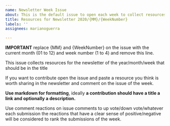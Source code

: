 ```yaml
---
name: Newsletter Week Issue
about: This is the default issue to open each week to collect resources
title: Resources for Newsletter 2020/{MM}/{WeekNumber}
labels: ''
assignees: marianoguerra

---
```


**IMPORTANT** replace {MM} and {WeekNumber} on the issue with the current month (01 to 12) and week number (1 to 4) and remove this line.

This issue collects resources for the newsletter of the year/month/week that should be in the title

If you want to contribute open the issue and paste a resource you think is worth sharing in the newsletter and comment on the issue of the week.

**Use markdown for formatting**, ideally **a contribution should have a title a link and optionally a description.**

Use comment reactions on issue comments to up vote/down vote/whatever each submission the reactions that have a clear sense of positive/negative will be considered to rank the submissions of the week.
